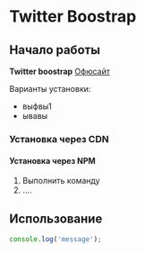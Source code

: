 # Twitter Boostrap

## Начало работы
**Twitter boostrap** [Офюсайт](https.sdsadsa)

Варианты установки:
* выфвы1
* ывавы

### Установка через CDN

#### Установка через NPM
1. Выполнить команду
1. ....
## Использование
```javascript
console.log('message');
```


